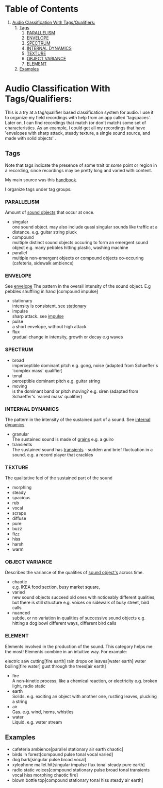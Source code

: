 
# Table of Contents

1.  [Audio Classification With Tags/Qualifiers:](#org6f32f53)
    1.  [Tags](#orgeef50f6)
        1.  [PARALLELISM](#org0f1ac52)
        2.  [ENVELOPE](#org9d89ca5)
        3.  [SPECTRUM](#org5b6b959)
        4.  [INTERNAL DYNAMICS](#org4a91cf6)
        5.  [TEXTURE](#org4d44b93)
        6.  [OBJECT VARIANCE](#org6e61836)
        7.  [ELEMENT](#org57e164d)
    2.  [Examples](#org9fa356e)


<a id="org6f32f53"></a>

# Audio Classification With Tags/Qualifiers:

This is a try at a tag/qualifier based classification system for audio. I use it
to organize my field recordings with help from an app called 'tagspaces'. Later
on, I can find recordings that match (or don't match) some set of
characteristics. As an example, I could get all my recordings that have
'envelopes with sharp attack, steady texture, a single sound source, and made
with solid objects' .


<a id="orgeef50f6"></a>

## Tags

Note that tags indicate the presence of some trait *at some* point or region in a
recording, since recordings may be pretty long and varied with content.

My main source was this [handbook](https://www.sfu.ca/sonic-studio-webdav/handbook/index.html).

I organize tags under tag groups.


<a id="org0f1ac52"></a>

### PARALLELISM

Amount of [sound objects](https://www.sfu.ca/sonic-studio-webdav/handbook/Sound_Object.html) that occur at once.

-   singular  
    one sound object.
    may also include quasi singular sounds like traffic at a distance.
    e.g. guitar string pluck
-   compound  
    multiple distinct sound objects occuring to form an emergent sound object
    e.g. many pebbles hitting plastic, washing machine
-   parallel  
    multiple non-emergent objects or compound objects co-occuring (cafeteria, sidewalk ambience)


<a id="org9d89ca5"></a>

### ENVELOPE

See [envelope](https://www.sfu.ca/sonic-studio-webdav/handbook/Envelope.html)
The pattern in the overall intensity of the sound object.
E.g pebbles shuffling in hand [compound impulse]

-   stationary  
    intensity is consistent, see [stationary](https://www.sfu.ca/sonic-studio-webdav/handbook/Stationary_Sound.html)
-   impulse  
    sharp attack. see [impulse](https://www.sfu.ca/sonic-studio-webdav/handbook/Impact_Sound.html)
-   pulse  
    a short envelope, without high attack
-   flux  
    gradual change in intensity, growth or decay 
    e.g waves


<a id="org5b6b959"></a>

### SPECTRUM

-   broad  
    imperceptible dominant pitch
    e.g. gong, noise
    (adapted from Schaeffer's 'complex mass' qualifier)
-   tonal  
    perceptible dominant pitch
    e.g. guitar string
-   moving  
    is the dominant band or pitch moving?
    e.g. siren
    (adapted from Schaeffer's 'varied mass' qualifier)


<a id="org4a91cf6"></a>

### INTERNAL DYNAMICS

The pattern in the intensity of the sustained part of a sound. See [internal dynamics](https://www.sfu.ca/sonic-studio-webdav/handbook/Internal_Dynamics.html)

-   granular  
    The sustained sound is made of [grains](https://www.sfu.ca/sonic-studio-webdav/handbook/Grain.html)
    e.g. a guiro
-   transients   
    The sustained sound has [transients](https://www.sfu.ca/sonic-studio-webdav/handbook/Transient.html) - sudden and brief fluctuation in
    a sound. 
    e.g. a record player that crackles


<a id="org4d44b93"></a>

### TEXTURE

The qualitative feel of the sustained part of the sound

-   morphing
-   steady
-   spacious
-   rub
-   vocal
-   scrape
-   diffuse
-   pure
-   buzz
-   fizz
-   hiss
-   harsh
-   warm


<a id="org6e61836"></a>

### OBJECT VARIANCE

Describes the variance of the qualities of [sound object's](https://www.sfu.ca/sonic-studio-webdav/handbook/Sound_Object.html) across time. 

-   chaotic  
    e.g. IKEA food section, busy market square,
-   varied  
    new sound objects succeed old ones with noticeably different qualities, but
    there is still structure
    e.g. voices on sidewalk of busy street, bird calls
-   nuanced  
    subtle, or no variation in qualities of successive sound objects
    e.g. hitting a dog bowl different ways, different bird calls


<a id="org57e164d"></a>

### ELEMENT

Elements involved in the production of the sound. This category helps me the most!
Elements combine in an intuitive way. For example:

electric saw cutting[fire earth]
rain drops on leaves[water earth]
water boiling[fire water]
gust through the trees[air earth]

-   fire  
    A non-kinetic process, like a chemical reaction, or electricity 
    e.g. broken light, radio static
-   earth  
    Solids.
    e.g. exciting an object with another one, rustling leaves, plucking a string
-   air  
    Gas.
    e.g. wind, horns, whistles
-   water  
    Liquid.
    e.g. water stream


<a id="org9fa356e"></a>

## Examples

-   cafeteria ambience[parallel stationary air earth chaotic]
-   birds in forest[compound pulse tonal vocal varied]
-   dog bark[singular pulse broad vocal]
-   xylophone mallet hit[singular impulse flux tonal steady pure earth]
-   radio static voices[compound stationary pulse broad tonal transients vocal hiss morphing chaotic fire]
-   blown bottle top[compound stationary tonal hiss steady air earth]

